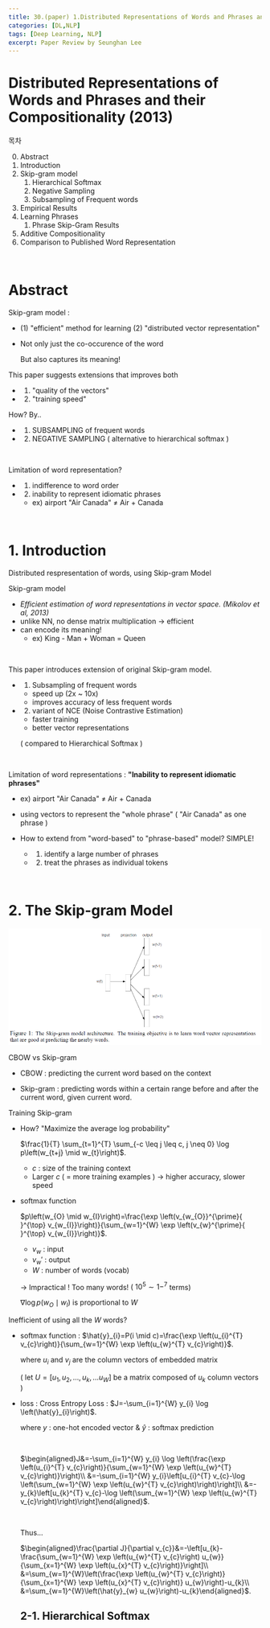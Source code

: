 ```yaml
---
title: 30.(paper) 1.Distributed Representations of Words and Phrases and their Compositionality
categories: [DL,NLP]
tags: [Deep Learning, NLP]
excerpt: Paper Review by Seunghan Lee
---
```


# Distributed Representations of Words and Phrases and their Compositionality (2013)

<script src="https://cdn.mathjax.org/mathjax/latest/MathJax.js?config=TeX-AMS-MML_HTMLorMML" type="text/javascript"></script>

목차

0. Abstract
1. Introduction
2. Skip-gram model
   1. Hierarchical Softmax
   2. Negative Sampling
   3. Subsampling of Frequent words
3. Empirical Results
4. Learning Phrases
   1. Phrase Skip-Gram Results
5. Additive Compositionality
6. Comparison to Published Word Representation

<br>

#  Abstract

Skip-gram model : 

- (1) "efficient" method for learning (2) "distributed vector representation"

- Not only just the co-occurence of the word

  But also captures its meaning!



This paper suggests extensions that improves both

- 1) "quality of the vectors" 
- 2) "training speed"

How? By..

- 1) SUBSAMPLING of frequent words
- 2) NEGATIVE SAMPLING ( alternative to hierarchical softmax )

<br>

Limitation of word representation?

- 1) indifference to word order
- 2) inability to represent idiomatic phrases
  - ex) airport "Air Canada" $\neq$ Air + Canada

<br>

# 1. Introduction

Distributed respresentation of words, using Skip-gram Model



Skip-gram model

- *Efficient estimation of word representations in vector space. (Mikolov et al, 2013)*
- unlike NN, no dense matrix multiplication $\rightarrow$ efficient
- can encode its meaning!
  - ex) King - Man + Woman = Queen

<br>

This paper introduces extension of original Skip-gram model.

- 1) Subsampling of frequent words
  - speed up (2x ~ 10x)
  - improves accuracy of less frequent words

- 2) variant of NCE (Noise Contrastive Estimation)

  - faster training
  - better vector representations

  ( compared to Hierarchical Softmax )

<br>

Limitation of word representations : **"Inability to represent idiomatic phrases"**

- ex) airport "Air Canada" $\neq$ Air + Canada
- using vectors to represent the "whole phrase" ( "Air Canada" as one phrase )

- How to extend from "word-based" to "phrase-based" model? SIMPLE!
  - 1) identify a large number of phrases
  - 2) treat the phrases as individual tokens

<br>

# 2. The Skip-gram Model

![figure2](/assets/img/nlp/nlp1.png)

CBOW vs Skip-gram

- CBOW : predicting the current word based on the context

- Skip-gram : predicting words within a certain range before and after the current word, given current word.



Training Skip-gram

- How? "Maximize the average log probability"

  $\frac{1}{T} \sum_{t=1}^{T} \sum_{-c \leq j \leq c, j \neq 0} \log p\left(w_{t+j} \mid w_{t}\right)$.

  - $c$ : size of the training context  
  - Larger $c$ ( = more training examples ) $\rightarrow$ higher accuracy, slower speed

- softmax function

  $p\left(w_{O} \mid w_{I}\right)=\frac{\exp \left(v_{w_{O}}^{\prime}{ }^{\top} v_{w_{I}}\right)}{\sum_{w=1}^{W} \exp \left(v_{w}^{\prime}{ }^{\top} v_{w_{I}}\right)}$.

  - $v_w$ : input
  - $v_w'$ : output
  - $W$ : number of words (vocab)

  $\rightarrow$ Impractical ! Too many words! ( $10^5 \sim 1-^7$ terms)

  $\nabla \log p\left(w_{O} \mid w_{I}\right)$ is proportional to $W$



Inefficient of using all the $W$ words?

- softmax function : $\hat{y}_{i}=P(i \mid c)=\frac{\exp \left(u_{i}^{T} v_{c}\right)}{\sum_{w=1}^{W} \exp \left(u_{w}^{T} v_{c}\right)}$.

  where $u_i$ and $v_j$​ are the column vectors of embedded matrix

  ( let $U=\left[u_{1}, u_{2}, \ldots, u_{k}, \ldots u_{W}\right]$ be a matrix composed of $u_{k}$ column vectors  )

- loss : Cross Entropy Loss : $J=-\sum_{i=1}^{W} y_{i} \log \left(\hat{y}_{i}\right)$.

  where $y$ : one-hot encoded vector & $\hat{y}$ : softmax prediction

  <br>

  $\begin{aligned}J&=-\sum_{i=1}^{W} y_{i} \log \left(\frac{\exp \left(u_{i}^{T} v_{c}\right)}{\sum_{w=1}^{W} \exp \left(u_{w}^{T} v_{c}\right)}\right)\\
  &=-\sum_{i=1}^{W} y_{i}\left[u_{i}^{T} v_{c}-\log \left(\sum_{w=1}^{W} \exp \left(u_{w}^{T} v_{c}\right)\right)\right]\\
  &=-y_{k}\left[u_{k}^{T} v_{c}-\log \left(\sum_{w=1}^{W} \exp \left(u_{w}^{T} v_{c}\right)\right)\right]\end{aligned}$.

  <br>

  Thus...

  $\begin{aligned}\frac{\partial J}{\partial v_{c}}&=-\left[u_{k}-\frac{\sum_{w=1}^{W} \exp \left(u_{w}^{T} v_{c}\right) u_{w}}{\sum_{x=1}^{W} \exp \left(u_{x}^{T} v_{c}\right)}\right]\\
  &=\sum_{w=1}^{W}\left(\frac{\exp \left(u_{w}^{T} v_{c}\right)}{\sum_{x=1}^{W} \exp \left(u_{x}^{T} v_{c}\right)} u_{w}\right)-u_{k}\\
  &=\sum_{w=1}^{W}\left(\hat{y}_{w} u_{w}\right)-u_{k}\end{aligned}$.

  

  ## 2-1. Hierarchical Softmax

  

  

  

  
